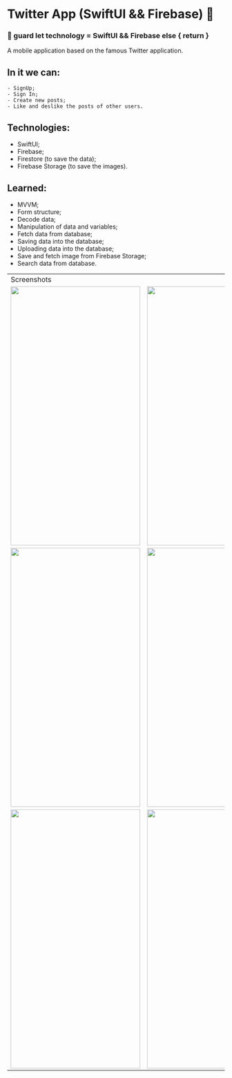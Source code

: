# Twitter App (SwiftUI && Firebase) 📱

  ### 🔧 guard let technology = SwiftUI && Firebase else { return }

  A mobile application based on the famous Twitter application. 
  
  ## In it we can:
    - SignUp;
    - Sign In;
    - Create new posts;
    - Like and deslike the posts of other users.
  
  ## Technologies:
   - SwiftUI;
   - Firebase;
   - Firestore (to save the data);
   - Firebase Storage (to save the images).
   
  ## Learned:
  - MVVM;
  - Form structure;
  - Decode data;
  - Manipulation of data and variables;
  - Fetch data from database;
  - Saving data into the database;
  - Uploading data into the database;
  - Save and fetch image from Firebase Storage;
  - Search data from database.
  
  <table>
    <tr>
       <td colspan="3">Screenshots</td>
    </tr>
    <tr>
      <td><img src="https://user-images.githubusercontent.com/38798492/183443927-be4106cd-df2a-40c6-9060-d0a03c3f5dfb.png" width="300" height="600"></td>
      <td><img src="https://user-images.githubusercontent.com/38798492/183443945-d0c90ba8-8ef7-4809-80a7-cb1651e05a6d.png" width="300" height="600"></td>
      <td><img src="https://user-images.githubusercontent.com/38798492/183443990-8d4da641-be63-41bb-b636-52cc794b45c5.png" width="300" height="600"></td>
    </tr>
    <tr>
      <td><img src="https://user-images.githubusercontent.com/38798492/183444029-178633b8-b4e1-43f2-92d9-ed69edcf6648.png" width="300" height="600"></td>
      <td><img src="https://user-images.githubusercontent.com/38798492/183444051-b1b94572-0d9b-44d3-ae3a-cc8d95bbb8df.png" width="300" height="600"></td>
      <td><img src="https://user-images.githubusercontent.com/38798492/183444079-cd74e964-4339-493b-8fbe-3e85f5e6d5c6.png" width="300" height="600"></td>
    </tr>
    <tr>
      <td><img src="https://user-images.githubusercontent.com/38798492/183444142-94be8bfb-fce3-4519-be28-c58e06c0af59.png" width="300" height="600"></td>
      <td><img src="https://user-images.githubusercontent.com/38798492/183444153-b454eda2-9785-4dc6-8b4f-7d1723565fcf.png" width="300" height="600"></td>
    </tr>
 </table>
